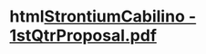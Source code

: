 # html[StrontiumCabilino - 1stQtrProposal.pdf](https://github.com/insimplifiable/html/files/9608941/StrontiumCabilino.-.1stQtrProposal.pdf)
